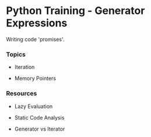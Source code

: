 # Python Training - Generator Expressions

Writing code 'promises'.

### Topics

- Iteration

- Memory Pointers


### Resources

- Lazy Evaluation

- Static Code Analysis

- Generator vs Iterator
